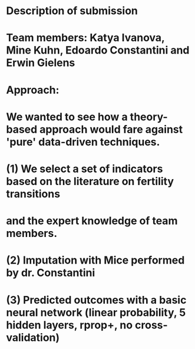 # Description of submission

# Team members: Katya Ivanova, Mine Kuhn, Edoardo Constantini and Erwin Gielens
#
# Approach:
# We wanted to see how a theory-based approach would fare against 'pure' data-driven techniques. 
# (1) We select a set of indicators based on the literature on fertility transitions
#     and the expert knowledge of team members. 
# (2) Imputation with Mice performed by dr. Constantini
# (3) Predicted outcomes with a basic neural network (linear probability, 5 hidden layers, rprop+, no cross-validation) 

